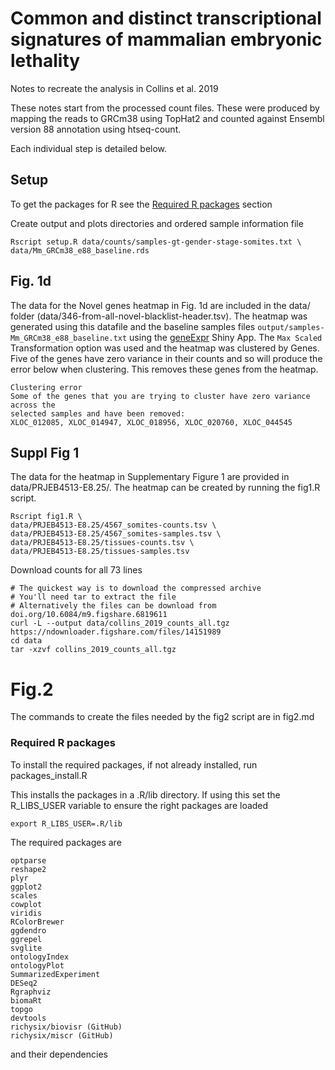 # Common and distinct transcriptional signatures of mammalian embryonic lethality

Notes to recreate the analysis in Collins et al. 2019

These notes start from the processed count files. These were produced by mapping
the reads to GRCm38 using TopHat2 and counted against Ensembl version 88 annotation
using htseq-count.

Each individual step is detailed below.

## Setup

To get the packages for R see the [Required R packages](#packages) section

Create output and plots directories and ordered sample information file

```
Rscript setup.R data/counts/samples-gt-gender-stage-somites.txt \
data/Mm_GRCm38_e88_baseline.rds
```

## Fig. 1d

The data for the Novel genes heatmap in Fig. 1d are included in the data/ folder
(data/346-from-all-novel-blacklist-header.tsv).
The heatmap was generated using this datafile and the baseline samples files
`output/samples-Mm_GRCm38_e88_baseline.txt` using the
[geneExpr](https://richysix.shinyapps.io/geneexpr/) Shiny App.
The `Max Scaled` Transformation option was used and the heatmap was clustered by
Genes. Five of the genes have zero variance in their counts and so will produce
the error below when clustering. This removes these genes from the heatmap.
```
Clustering error
Some of the genes that you are trying to cluster have zero variance across the
selected samples and have been removed:
XLOC_012085, XLOC_014947, XLOC_018956, XLOC_020760, XLOC_044545
```

## Suppl Fig 1

The data for the heatmap in Supplementary Figure 1 are provided in
data/PRJEB4513-E8.25/. The heatmap can be created by running the fig1.R script.

```
Rscript fig1.R \
data/PRJEB4513-E8.25/4567_somites-counts.tsv \
data/PRJEB4513-E8.25/4567_somites-samples.tsv \
data/PRJEB4513-E8.25/tissues-counts.tsv \
data/PRJEB4513-E8.25/tissues-samples.tsv
```

Download counts for all 73 lines
```
# The quickest way is to download the compressed archive
# You'll need tar to extract the file
# Alternatively the files can be download from doi.org/10.6084/m9.figshare.6819611
curl -L --output data/collins_2019_counts_all.tgz https://ndownloader.figshare.com/files/14151989
cd data
tar -xzvf collins_2019_counts_all.tgz
```

# Fig.2

The commands to create the files needed by the fig2 script are in fig2.md


<h3 id="packages">Required R packages</h3>

To install the required packages, if not already installed, run packages_install.R

This installs the packages in a .R/lib directory. If using this set the R_LIBS_USER
variable to ensure the right packages are loaded

```
export R_LIBS_USER=.R/lib
```

The required packages are
```
optparse
reshape2
plyr
ggplot2
scales
cowplot
viridis
RColorBrewer
ggdendro
ggrepel
svglite
ontologyIndex
ontologyPlot
SummarizedExperiment
DESeq2
Rgraphviz
biomaRt
topgo
devtools
richysix/biovisr (GitHub)
richysix/miscr (GitHub)
```
and their dependencies
